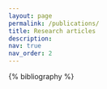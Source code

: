 ```yaml
---
layout: page
permalink: /publications/
title: Research articles
description: 
nav: true
nav_order: 2
---
```


<!-- _pages/publications.md -->

<!-- Bibsearch Feature -->

<!--
{% include bib_search.liquid %}
-->

<div class="publications">

{% bibliography %}

</div>
